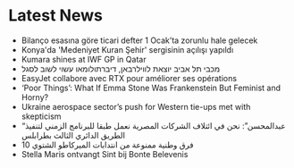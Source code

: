 # Latest News
-  Bilanço esasına göre ticari defter 1 Ocak’ta zorunlu hale gelecek
-  Konya'da 'Medeniyet Kuran Şehir' sergisinin açılışı yapıldı
-  Kumara shines at IWF GP in Qatar
-  מכבי תל אביב יוצאת לווילרבאן, דיברתולומאו עשוי לשוב לסגל
-  EasyJet collabore avec RTX pour améliorer ses opérations
-  ‘Poor Things’: What If Emma Stone Was Frankenstein But Feminist and Horny?
-  Ukraine aerospace sector’s push for Western tie-ups met with skepticism
-  “عبدالمحسن”: نحن في ائتلاف الشركات المصرية نعمل طبقا للبرنامج الزمني لتنفيذ الطريق الدائري الثالث بطرابلس
-  10 فرق وطنية ممنوعة من انتدابات الميركاطو الشتوي
-  Stella Maris ontvangt Sint bij Bonte Belevenis
